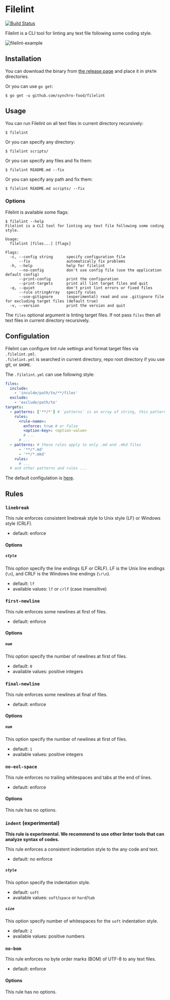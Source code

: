# Filelint

[![Build Status](https://travis-ci.org/synchro-food/filelint.svg?branch=master)](https://travis-ci.org/synchro-food/filelint)

Filelint is a CLI tool for linting any text file following some coding style.

![filelint-example](https://user-images.githubusercontent.com/11088009/27952943-16962632-6345-11e7-896f-f6d43aff084b.gif)

## Installation

You can download the binary from [the release page](https://github.com/synchro-food/filelint/releases) and place it in `$PATH` directories.

Or you can use `go get`:

```
$ go get -u github.com/synchro-food/filelint
```

## Usage

You can run Filelint on all text files in current directory recursively:
```
$ filelint
```

Or you can specify any directory:
```
$ filelint scripts/
```

Or you can specify any files and fix them:
```
$ filelint README.md --fix
```

Or you can specify any path and fix them:
```
$ filelint README.md scripts/ --fix
```

### Options

Filelint is available some flags:

```
$ filelint --help
Filelint is a CLI tool for linting any text file following some coding style.

Usage:
  filelint [files...] [flags]

Flags:
  -c, --config string      specify configuration file
      --fix                automatically fix problems
  -h, --help               help for filelint
      --no-config          don't use config file (use the application default config)
      --print-config       print the configuration
      --print-targets      print all lint target files and quit
  -q, --quiet              don't print lint errors or fixed files
      --rule stringArray   specify rules
      --use-gitignore      (experimental) read and use .gitignore file for excluding target files (default true)
  -v, --version            print the version and quit
```

The `files` optional argument is linting target files.
If not pass `files` then all text files in current directory recursively.

## Configulation

Filelint can configure lint rule settings and format target files via `.filelint.yml`.  
`.filelint.yml` is searched in current directory, repo root directory if you use git, or `$HOME`.

The `.filelint.yml` can use following style:

```yaml
files:
  include:
    - 'inculde/path/to/**/files'
  exclude:
    - 'exclude/path/to'
targets:
  - patterns: ['**/*'] # `patterns` is an array of string, this pattern specify target files for this group
    rules:
      <rule-name>:
        enforce: true # or false
        <option-key>: <option-value>
        # ...
      # ...
  - patterns: # these rules apply to only .md and .mkd files
      - '**/*.md'
      - '**/*.mkd'
    rules:
      # ...
  # and other patterns and rules ...
```

The default configulation is [here](https://github.com/synchro-food/filelint/blob/master/config/default.yml).

## Rules

### `linebreak`

This rule enforces consistent linebreak style to Unix style (LF) or Windows style (CRLF).

- default: enforce

#### Options

##### `style`

This option specify the line endings (LF or CRLF).
LF is the Unix line endings (`\n`), and CRLF is the Windows line endings (`\r\n`).

- default: `lf`
- available values: `lf` or `crlf` (case insensitive)

### `first-newline`

This rule enforces some newlines at first of files.

- default: enforce

#### Options

##### `num`

This option specify the number of newlines at first of files.

- default: `0`
- available values: positive integers

### `final-newline`

This rule enforces some newlines at final of files.

- default: enforce

#### Options

##### `num`

This option specify the number of newlines at first of files.

- default: `1`
- available values: positive integers

### `no-eol-space`

This rule enforces no trailing whitespaces and tabs at the end of lines.

- default: enforce

#### Options

This rule has no options.

### `indent` (experimental)

**This rule is experimental. We recommend to use other linter tools that can analyze syntax of codes.**

This rule enforces a consistent indentation style to the any code and text.

- default: no enforce

##### `style`

This option specify the indentation style.

- default: `soft`
- available values: `soft`/`space` or `hard`/`tab`

##### `size`

This option specify number of whitespaces for the `soft` indentation style.

- default: `2`
- available values: positive numbers

### `no-bom`

This rule enforces no byte order marks (BOM) of UTF-8 to any text files.

- default: enforce

#### Options

This rule has no options.
